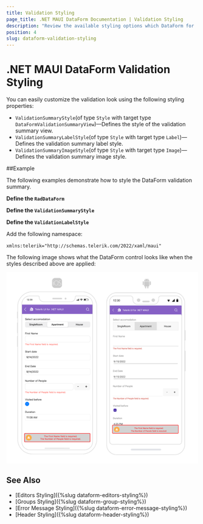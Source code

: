 ```yaml
---
title: Validation Styling
page_title: .NET MAUI DataForm Documentation | Validation Styling
description: "Review the available styling options which DataForm for .NET MAUI control provides when validating its data."
position: 4
slug: dataform-validation-styling
---
```


# .NET MAUI DataForm Validation Styling

You can easily customize the validation look using the following styling properties:

* `ValidationSummaryStyle`(of type `Style` with target type `DataFormValidationSummaryView`)&mdash;Defines the style of the validation summary view.
* `ValidationSummaryLabelStyle`(of type `Style` with target type `Label`)&mdash;Defines the validation summary label style.
* `ValidationSummaryImageStyle`(of type `Style` with target type `Image`)&mdash;Defines the validation summary image style.

##Example

The following examples demonstrate how to style the DataForm validation summary.

**Define the `RadDataForm`**

<snippet id='dataform-validation-style' />

**Define the `ValidationSummaryStyle`**

<snippet id='dataform-validation-summary-style' />

**Define the `ValidationLabelStyle`**

<snippet id='dataform-validation-label-style' />

Add the following namespace:

 ```XAML
xmlns:telerik="http://schemas.telerik.com/2022/xaml/maui"
 ```

The following image shows what the DataForm control looks like when the styles described above are applied:

![.NET MAUI DataForm Validation Styling](../images/dataform-validation-styling.png)

## See Also

- [Editors Styling]({%slug dataform-editors-styling%})
- [Groups Styling]({%slug dataform-group-styling%})
- [Error Message Styling]({%slug dataform-error-message-styling%})
- [Header Styling]({%slug dataform-header-styling%})